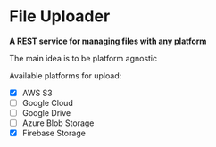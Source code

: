 # File Uploader

**A REST service for managing files with any platform**

The main idea is to be platform agnostic

Available platforms for upload:

- [x] AWS S3
- [ ] Google Cloud
- [ ] Google Drive
- [ ] Azure Blob Storage
- [x] Firebase Storage
